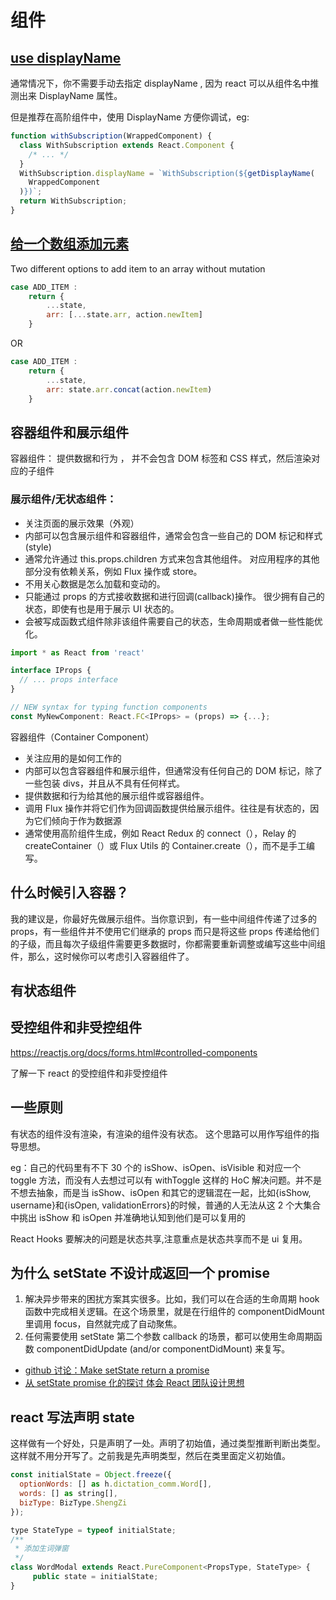 # 组件

## [use displayName](https://reactjs.org/docs/higher-order-components.html#convention-wrap-the-display-name-for-easy-debugging)

通常情况下，你不需要手动去指定 displayName , 因为 react 可以从组件名中推测出来 DisplayName 属性。

但是推荐在高阶组件中，使用 DisplayName 方便你调试，eg:

```js
function withSubscription(WrappedComponent) {
  class WithSubscription extends React.Component {
    /* ... */
  }
  WithSubscription.displayName = `WithSubscription(${getDisplayName(
    WrappedComponent
  )})`;
  return WithSubscription;
}
```

## [给一个数组添加元素](http://stackoverflow.link/question/40911194)

Two different options to add item to an array without mutation

```js
case ADD_ITEM :
    return {
        ...state,
        arr: [...state.arr, action.newItem]
    }
```

OR

```js
case ADD_ITEM :
    return {
        ...state,
        arr: state.arr.concat(action.newItem)
    }
```

## 容器组件和展示组件

容器组件： 提供数据和行为 ， 并不会包含 DOM 标签和 CSS 样式，然后渲染对应的子组件

### 展示组件/无状态组件：

- 关注页面的展示效果（外观）
- 内部可以包含展示组件和容器组件，通常会包含一些自己的 DOM 标记和样式(style)
- 通常允许通过 this.props.children 方式来包含其他组件。
  对应用程序的其他部分没有依赖关系，例如 Flux 操作或 store。
- 不用关心数据是怎么加载和变动的。
- 只能通过 props 的方式接收数据和进行回调(callback)操作。
  很少拥有自己的状态，即使有也是用于展示 UI 状态的。
- 会被写成函数式组件除非该组件需要自己的状态，生命周期或者做一些性能优化。

```js
import * as React from 'react'

interface IProps {
  // ... props interface
}

// NEW syntax for typing function components
const MyNewComponent: React.FC<IProps> = (props) => {...};
```

容器组件（Container Component）

- 关注应用的是如何工作的
- 内部可以包含容器组件和展示组件，但通常没有任何自己的 DOM 标记，除了一些包装 divs，并且从不具有任何样式。
- 提供数据和行为给其他的展示组件或容器组件。
- 调用 Flux 操作并将它们作为回调函数提供给展示组件。往往是有状态的，因为它们倾向于作为数据源
- 通常使用高阶组件生成，例如 React Redux 的 connect（），Relay 的 createContainer（）或 Flux Utils 的 Container.create（），而不是手工编写。

## 什么时候引入容器？

我的建议是，你最好先做展示组件。当你意识到，有一些中间组件传递了过多的 props，有一些组件并不使用它们继承的 props 而只是将这些 props 传递给他们的子级，而且每次子级组件需要更多数据时，你都需要重新调整或编写这些中间组件，那么，这时候你可以考虑引入容器组件了。

## 有状态组件

## 受控组件和非受控组件

https://reactjs.org/docs/forms.html#controlled-components

了解一下 react 的受控组件和非受控组件

## 一些原则

有状态的组件没有渲染，有渲染的组件没有状态。 这个思路可以用作写组件的指导思想。

eg：自己的代码里有不下 30 个的 isShow、isOpen、isVisible 和对应一个 toggle 方法，而没有人去想过可以有 withToggle 这样的 HoC 解决问题。并不是不想去抽象，而是当 isShow、isOpen 和其它的逻辑混在一起，比如{isShow, username}和{isOpen, validationErrors}的时候，普通的人无法从这 2 个大集合中挑出 isShow 和 isOpen 并准确地认知到他们是可以复用的

React Hooks 要解决的问题是状态共享,注意重点是状态共享而不是 ui 复用。

## 为什么 setState 不设计成返回一个 promise

1. 解决异步带来的困扰方案其实很多。比如，我们可以在合适的生命周期 hook 函数中完成相关逻辑。在这个场景里，就是在行组件的 componentDidMount 里调用 focus，自然就完成了自动聚焦。
2. 任何需要使用 setState 第二个参数 callback 的场景，都可以使用生命周期函数 componentDidUpdate (and/or componentDidMount) 来复写。

- [github 讨论：Make setState return a promise](https://github.com/facebook/react/issues/2642)
- [从 setState promise 化的探讨 体会 React 团队设计思想](https://zhuanlan.zhihu.com/p/28905707)

## react 写法声明 state

这样做有一个好处，只是声明了一处。声明了初始值，通过类型推断判断出类型。这样就不用分开写了。之前我是先声明类型，然后在类里面定义初始值。

```jsx
const initialState = Object.freeze({
  optionWords: [] as h.dictation_comm.Word[],
  words: [] as string[],
  bizType: BizType.ShengZi
});

type StateType = typeof initialState;
/**
 * 添加生词弹窗
 */
class WordModal extends React.PureComponent<PropsType, StateType> {
     public state = initialState;
}
```
